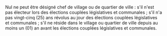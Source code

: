 Nul ne peut être désigné chef de village ou de quartier de ville :
s'il n'est pas électeur lors des élections couplées législatives et communales ;
s'il n'a pas vingt-cinq (25) ans révolus au jour des élections couplées législatives et communales ;
s'il ne réside dans le village ou quartier de ville depuis au moins un (01) an avant les élections couplées législatives et communales.